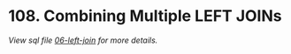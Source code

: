 # 108. Combining Multiple LEFT JOINs

_View sql file [06-left-join](./sql/06-left-join.sql) for more details._
